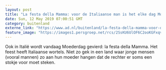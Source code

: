 ```yaml
---
layout: post
title: "La festa della Mamma: voor de Italiaanse man is het elke dag Moederdag"
date: Sun, 12 May 2019 07:00:51 GMT
category: buitenland
externe_link: "https://www.ad.nl/buitenland/la-festa-della-mamma-voor-de-italiaanse-man-is-het-elke-dag-moederdag~ab8884c9/"
feature_image: "https://images1.persgroep.net/rcs/2SsKU6UlOF6C2ooKGFxqvpKIxKY/diocontent/147714540/_fitwidth/400/?appId=21791a8992982cd8da851550a453bd7f&quality=0.7"
---
```


Ook in Italië wordt vandaag Moederdag gevierd: la festa della Mamma. Het feest heeft Italiaanse wortels. Niet zo gek in een land waar jonge mensen (vooral mannen) zo aan hun moeder hangen dat de rechter er soms een stokje voor moet steken.
